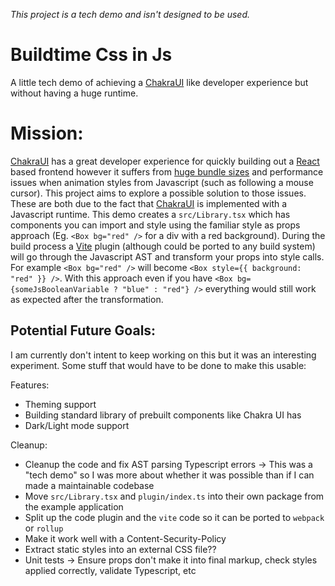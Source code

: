 *This project is a tech demo and isn't designed to be used.*

# Buildtime Css in Js


A little tech demo of achieving a [ChakraUI](https://chakra-ui.com/) like developer experience but without having a huge runtime.

# Mission:

[ChakraUI](https://chakra-ui.com) has a great developer experience for quickly building out a [React](https://reactjs.org) based frontend however it suffers from [huge bundle sizes](https://github.com/chakra-ui/chakra-ui/issues/4975) and performance issues when animation styles from Javascript (such as following a mouse cursor). This project aims to explore a possible solution to those issues. These are both due to the fact that [ChakraUI](https://chakra-ui.com) is implemented with a Javascript runtime. This demo creates a `src/Library.tsx` which has components you can import and style using the familiar style as props approach (Eg. `<Box bg="red" />` for a div with a red background). During the build process a [Vite](https://vitejs.dev) plugin (although could be ported to any build system) will go through the Javascript AST and transform your props into style calls. For example `<Box bg="red" />` will become `<Box style={{ background: "red" }} />`. With this approach even if you have `<Box bg={someJsBooleanVariable ? "blue" : "red"} />` everything would still work as expected after the transformation.

## Potential Future Goals:

I am currently don't intent to keep working on this but it was an interesting experiment. Some stuff that would have to be done to make this usable:

Features:
 - Theming support
 - Building standard library of prebuilt components like Chakra UI has
 - Dark/Light mode support

Cleanup:

 - Cleanup the code and fix AST parsing Typescript errors -> This was a "tech demo" so I was more about whether it was possible than if I can made a maintainable codebase
 - Move `src/Library.tsx` and `plugin/index.ts` into their own package from the example application
 - Split up the code plugin and the `vite` code so it can be ported to `webpack` or `rollup`
 - Make it work well with a Content-Security-Policy
 - Extract static styles into an external CSS file??
 - Unit tests -> Ensure props don't make it into final markup, check styles applied correctly, validate Typescript, etc
